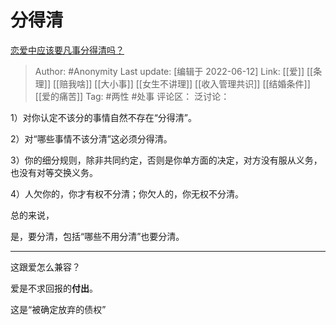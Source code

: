 # 分得清
[恋爱中应该要凡事分得清吗？](https://www.zhihu.com/question/537197073/answer/2525354255)

> Author: #Anonymity
> Last update: [编辑于 2022-06-12]
> Link: [[爱]] [[条理]] [[赔我啥]] [[大小事]] [[女生不讲理]] [[收入管理共识]] [[结婚条件]] [[爱的痛苦]]
> Tag: #两性 #处事
> 评论区：
> 泛讨论：

1）对你认定不该分的事情自然不存在“分得清”。

2）对“哪些事情不该分清”这必须分得清。

3）你的细分规则，除非共同约定，否则是你单方面的决定，对方没有服从义务，也没有对等交换义务。

4）人欠你的，你才有权不分清；你欠人的，你无权不分清。

总的来说，

是，要分清，包括“哪些不用分清”也要分清。

---

这跟爱怎么兼容？

爱是不求回报的**付出**。

这是“被确定放弃的债权”
